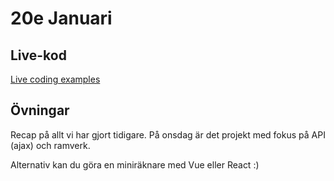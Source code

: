 # 20e Januari

## Live-kod

[Live coding examples](live-coding/)

## Övningar
Recap på allt vi har gjort tidigare. På onsdag är det projekt med fokus på API (ajax) och ramverk. 

Alternativ kan du göra en miniräknare med Vue eller React :) 